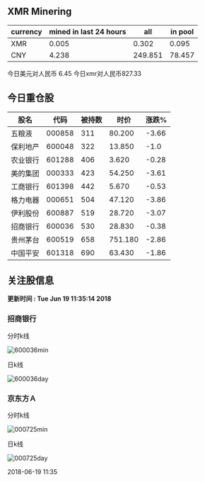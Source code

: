 ## XMR Minering

|currency|mined in last 24 hours|all|in pool|
|---|---|---|---|
|XMR|0.005|0.302|0.095|
|CNY|4.238|249.851|78.457|

今日美元对人民币 6.45	今日xmr对人民币827.33


## 今日重仓股 

|股名|代码|被持数|时价|涨跌%|
|---|---|---|---|---|
|五粮液|000858|311|80.200|-3.66|
|保利地产|600048|322|13.850|-1.0|
|农业银行|601288|406|3.620|-0.28|
|美的集团|000333|423|54.250|-3.61|
|工商银行|601398|442|5.670|-0.53|
|格力电器|000651|504|47.120|-3.86|
|伊利股份|600887|519|28.720|-3.07|
|招商银行|600036|530|28.830|-0.38|
|贵州茅台|600519|658|751.180|-2.86|
|中国平安|601318|690|63.430|-1.86|

## 关注股信息
**更新时间 : Tue Jun 19 11:35:14 2018**
### 招商银行 
分时k线

![600036min](http://image.sinajs.cn/newchart/min/n/sh600036.gif)

日k线

![600036day](http://image.sinajs.cn/newchart/daily/n/sh600036.gif)

### 京东方Ａ 
分时k线

![000725min](http://image.sinajs.cn/newchart/min/n/sz000725.gif)

日k线

![000725day](http://image.sinajs.cn/newchart/daily/n/sz000725.gif)

2018-06-19 11:35